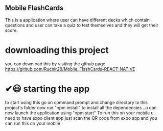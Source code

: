 ## Mobile FlashCards
This is a application where user can have different decks which contain questions and 
user can take a quiz to test themselves
 and they will get their score.


# downloading this project
you can download this by visiting the github page 
https://github.com/Ruchir28/Mobile_FlashCards-REACT-NATIVE

# ✔😃 starting the app
to start using this go on command prompt and change directory to this project's folder
now run "npm install" to install all the dependencies
..u can now launch the application using "npm start"
To run this on your mobile u need to have expo client app just scan the QR code from expo app
and you can run this on your mobile


